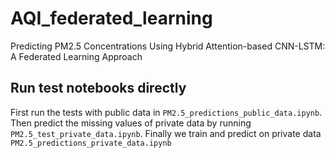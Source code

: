 # AQI_federated_learning 

Predicting PM2.5 Concentrations Using Hybrid Attention-based CNN-LSTM: A Federated Learning Approach


## Run test notebooks directly

First run the tests with public data in `PM2.5_predictions_public_data.ipynb`. Then predict the missing values of private data by running `PM2.5_test_private_data.ipynb`. Finally we train and predict on private data `PM2.5_predictions_private_data.ipynb`

